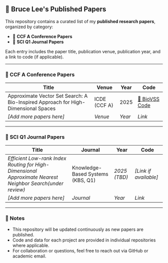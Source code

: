 ## 🧠 Bruce Lee's Published Papers

This repository contains a curated list of my **published research papers**, organized by category:

* 📘 **CCF A Conference Papers**
* 📗 **SCI Q1 Journal Papers**

Each entry includes the paper title, publication venue, publication year, and a link to code (if applicable).

---

### 📘 CCF A Conference Papers

| Title                                                                              | Venue        | Year   | Code                                                    |
| ---------------------------------------------------------------------------------- | ------------ | ------ | ------------------------------------------------------- |
| Approximate Vector Set Search: A Bio-Inspired Approach for High-Dimensional Spaces | ICDE (CCF A) | 2025   | [🔗 BioVSS Code](https://github.com/whu-totemdb/biovss) |
| *\[Add more papers here]*                                                          | *Venue*      | *Year* | *Link*                                                  |

---

### 📗 SCI Q1 Journal Papers

| Title                                                                                   | Journal                           | Year         | Code                   |
| --------------------------------------------------------------------------------------- | --------------------------------- | ------------ | ---------------------- |
| *Efficient Low-rank Index Routing for High-Dimensional Approximate Nearest Neighbor Search(under review)* | Knowledge-Based Systems (KBS, Q1) | *2025 (TBD)* | *\[Link if available]* |
| *\[Add more papers here]*                                                               | *Journal*                         | *Year*       | *Link*                 |

---

### 📌 Notes

* This repository will be updated continuously as new papers are published.
* Code and data for each project are provided in individual repositories where applicable.
* For collaboration or questions, feel free to reach out via GitHub or academic email.
